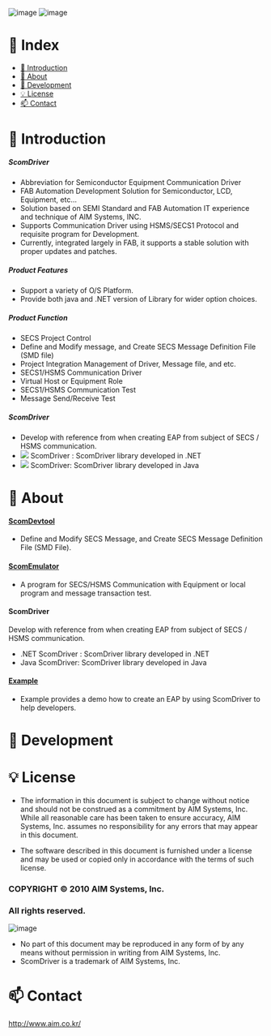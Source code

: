 ![image](https://user-images.githubusercontent.com/102704655/161009152-fc89a509-deac-4bdf-b9f1-f252c892f646.png)
![image](https://user-images.githubusercontent.com/102704655/161009188-40bca8ea-5039-4174-9bff-25e8a5c5c993.png)


# 📌 Index
* [📖 Introduction](#-Introduction)
* [🔎 About](#-About)
* [📑 Development](#-Development)
* [💡 License](#-License)
* [📫 Contact](#-Contact)

# 📖 Introduction
##### ScomDriver 
* Abbreviation for Semiconductor Equipment Communication Driver
* FAB Automation Development Solution for Semiconductor, LCD, Equipment, etc…
* Solution based on SEMI Standard and FAB Automation IT experience and technique of AIM Systems, INC.
* Supports Communication Driver using HSMS/SECS1 Protocol and requisite program for Development.
* Currently, integrated largely in FAB, it supports a stable solution with proper updates and patches.

##### Product Features 
* Support a variety of O/S Platform.
* Provide both java and .NET version of Library for wider option choices.

##### Product Function
* SECS Project Control
* Define and Modify message, and Create SECS Message Definition File (SMD file)
* Project Integration Management of Driver, Message file, and etc.
* SECS1/HSMS Communication Driver
* Virtual Host or Equipment Role 
* SECS1/HSMS Communication Test 
* Message Send/Receive Test 

##### ScomDriver
* Develop with reference from when creating EAP from subject of SECS / HSMS communication.
* <img src="https://img.shields.io/badge/-C%23-000000?logo=Csharp&style=flat"> ScomDriver : ScomDriver library developed in .NET
* <img src="https://img.shields.io/badge/java-007396?style=for-the-badge&logo=java&logoColor=white"> ScomDriver: ScomDriver library developed in Java

# 🔎 About
#### [ScomDevtool](./documents/devtool.md)
* Define and Modify SECS Message, and Create SECS Message Definition File (SMD File).

#### [ScomEmulator](./documents/emulator.md)
* A program for SECS/HSMS Communication with Equipment or local program and message transaction test.

#### ScomDriver  
Develop with reference from when creating EAP from subject of SECS / HSMS communication.
* .NET ScomDriver : ScomDriver library developed in .NET
* Java ScomDriver: ScomDriver library developed in Java

#### [Example]()
* Example provides a demo how to create an EAP by using ScomDriver to help developers.


# 📑 Development


# 💡 License
* The information in this document is subject to change without notice and should not be construed as a commitment by AIM Systems, Inc. While all reasonable care has been taken to ensure accuracy, AIM Systems, Inc. assumes no responsibility for any errors that may appear in this document.

* The software described in this document is furnished under a license and may be used or copied only in accordance with the terms of such license.

### COPYRIGHT © 2010 AIM Systems, Inc.
### All rights reserved.

![image](https://user-images.githubusercontent.com/102704655/161007121-8da3684a-c5bc-4bc6-8247-6ea363a340eb.png)

* No part of this document may be reproduced in any form of by any means without permission in writing from AIM Systems, Inc.
* ScomDriver is a trademark of AIM Systems, Inc.

# 📫 Contact
http://www.aim.co.kr/
